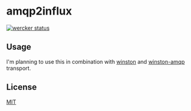 amqp2influx
==

[![wercker status](https://app.wercker.com/status/a5b57cbeeb2197329ac8bacd282de968/s "wercker status")](https://app.wercker.com/project/bykey/a5b57cbeeb2197329ac8bacd282de968)

## Usage

I'm planning to use this in combination with [winston](https://github.com/winstonjs/winston) and [winston-amqp](https://github.com/MailOnline/winston-amqp) transport.

## License

[MIT](https://github.com/matiasinsaurralde/amqp2influx/blob/master/LICENSE)
